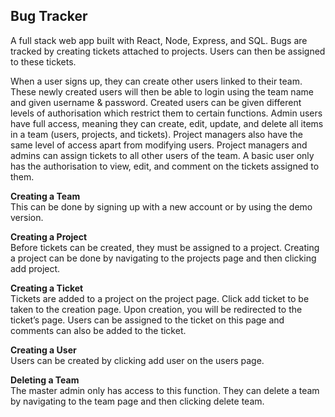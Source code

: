 
## Bug Tracker
A full stack web app built with React, Node, Express, and SQL. Bugs are tracked by creating tickets attached to projects. Users can then be assigned to these tickets.

 
When a user signs up, they can create other users linked to their team. These newly created users will then be able to login using the team name and given username & password. Created users can be given different levels of authorisation which restrict them to certain functions. Admin users have full access, meaning they can create, edit, update, and delete all items in a team (users, projects, and tickets). Project managers also have the same level of access apart from modifying users. Project managers and admins can assign tickets to all other users of the team. A basic user only has the authorisation to view, edit, and comment on the tickets assigned to them.

**Creating a Team**  
This can be done by signing up with a new account or by using the demo version.

**Creating a Project**  
Before tickets can be created, they must be assigned to a project. Creating a project can be done by navigating to the projects page and then clicking add project.

**Creating a Ticket**  
Tickets are added to a project on the project page. Click add ticket to be taken to the creation page. Upon creation, you will be redirected to the ticket’s page. Users can be assigned to the ticket on this page and comments can also be added to the ticket.

**Creating a User**  
Users can be created by clicking add user on the users page.

**Deleting a Team**  
The master admin only has access to this function. They can delete a team by navigating to the team page and then clicking delete team.
